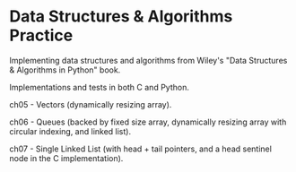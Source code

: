 # Data Structures & Algorithms Practice

Implementing data structures and algorithms from Wiley's "Data Structures & Algorithms in Python" book.

Implementations and tests in both C and Python.

ch05 - Vectors (dynamically resizing array).

ch06 - Queues (backed by fixed size array, dynamically resizing array with circular indexing, and linked list).

ch07 - Single Linked List (with head + tail pointers, and a head sentinel node in the C implementation).
